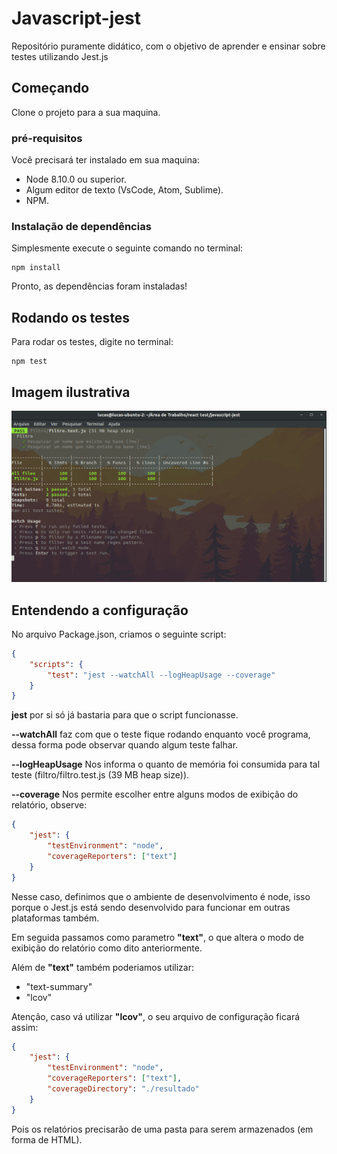 # Javascript-jest
Repositório puramente didático, com o objetivo de aprender e ensinar sobre testes utilizando Jest.js

## Começando
Clone o projeto para a sua maquina.

### pré-requisitos

Você precisará ter instalado em sua maquina:
* Node 8.10.0 ou superior.
* Algum editor de texto (VsCode, Atom, Sublime).
* NPM.

### Instalação de dependências
Simplesmente execute o seguinte comando no terminal:
```
npm install
```

Pronto, as dependências foram instaladas!

## Rodando os testes
Para rodar os testes, digite no terminal:
```
npm test
```

## Imagem ilustrativa
![Requisição POST](https://github.com/Spinkers/javascript-jest/blob/master/img/01.png?raw=true)

## Entendendo a configuração

No arquivo Package.json, criamos o seguinte script:
``` Json
{
	"scripts": {
        "test": "jest --watchAll --logHeapUsage --coverage"
    }
}
```
**jest** por si só já bastaria para que o script funcionasse.

**--watchAll** faz com que o teste fique rodando enquanto você programa, dessa forma pode observar quando algum teste falhar.

**--logHeapUsage** Nos informa o quanto de memória foi consumida para tal teste (filtro/filtro.test.js (39 MB heap size)).

**--coverage** Nos permite escolher entre alguns modos de exibição do relatório, observe:

``` Json
{
	"jest": {
        "testEnvironment": "node",
        "coverageReporters": ["text"]
    }
}
```

Nesse caso, definimos que o ambiente de desenvolvimento é node, isso porque o Jest.js está sendo desenvolvido para funcionar em outras plataformas também.

Em seguida passamos como parametro **"text"**, o que altera o modo de exibição do relatório como dito anteriormente.

Além de **"text"** também poderiamos utilizar: 
* "text-summary"
* "lcov"

Atenção, caso vá utilizar **"lcov"**, o seu arquivo de configuração ficará assim:

``` Json
{
	"jest": {
        "testEnvironment": "node",
        "coverageReporters": ["text"],
        "coverageDirectory": "./resultado"
    }
}
```

Pois os relatórios precisarão de uma pasta para serem armazenados (em forma de HTML).
